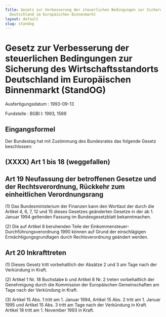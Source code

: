```yaml
---
Title: Gesetz zur Verbesserung der steuerlichen Bedingungen zur Sicherung des Wirtschaftsstandorts
  Deutschland im Europäischen Binnenmarkt
layout: default
slug: standog
---
```


# Gesetz zur Verbesserung der steuerlichen Bedingungen zur Sicherung des Wirtschaftsstandorts Deutschland im Europäischen Binnenmarkt (StandOG)

Ausfertigungsdatum
:   1993-09-13

Fundstelle
:   BGBl I: 1993, 1569



## Eingangsformel

Der Bundestag hat mit Zustimmung des Bundesrates das folgende Gesetz
beschlossen:


## (XXXX) Art 1 bis 18 (weggefallen)


## Art 19 Neufassung der betroffenen Gesetze und der Rechtsverordnung, Rückkehr zum einheitlichen Verordnungsrang

(1) Das Bundesministerium der Finanzen kann den Wortlaut der durch die
Artikel 4, 6, 7, 12 und 15 dieses Gesetzes geänderten Gesetze in der
ab 1. Januar 1994 geltenden Fassung im Bundesgesetzblatt
bekanntmachen.

(2) Die auf Artikel 8 beruhenden Teile der Einkommensteuer-
Durchführungsverordnung 1990 können auf Grund der einschlägigen
Ermächtigungsgrundlagen durch Rechtsverordnung geändert werden.


## Art 20 Inkrafttreten

(1) Dieses Gesetz tritt vorbehaltlich der Absätze 2 und 3 am Tage nach
der Verkündung in Kraft.

(2) Artikel 1 Nr. 18 Buchstabe b und Artikel 8 Nr. 2 treten
vorbehaltlich der Genehmigung durch die Kommission der Europäischen
Gemeinschaften am Tage nach der Verkündung in Kraft.

(3) Artikel 15 Abs. 1 tritt am 1. Januar 1994, Artikel 15 Abs. 2 tritt
am 1. Januar 1995 und Artikel 15 Abs. 3 tritt am Tage nach der
Verkündung in Kraft. Artikel 18 tritt am 1. November 1993 in Kraft.

